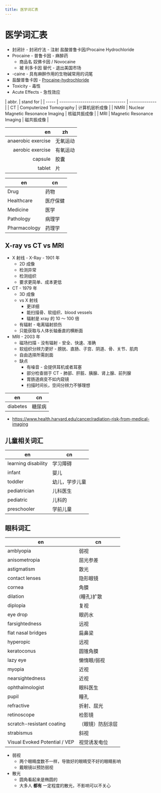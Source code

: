 ```yaml
---
title: 医学词汇表
---
```


# 医学词汇表

- 封闭针 - 封闭疗法 - 注射 盐酸普鲁卡因/Procaine Hydrochloride
- Procaine - 普鲁卡因 - 麻醉药
  - 商品名 奴佛卡因 / Novocaine
  - 被 利多卡因 替代 - 退出美国市场
- -caine - 具有麻醉作用的生物碱常用的词尾
- 盐酸普鲁卡因 - [Procaine-hydrochloride](https://pubchem.ncbi.nlm.nih.gov/compound/Procaine-hydrochloride)
- Toxicity - 毒性
- Acute Effects - 急性效应

| abbr. | stand for                          |
| ----- | ---------------------------------- | -------------- |
| CT    | Computerized Tomography            | 计算机层析成像 |
| NMRI  | Nuclear Magnetic Resonance Imaging | 核磁共振成像   |
| MRI   | Magnetic Resonance Imaging         | 磁共振成像     |

|                 en | zh       |
| -----------------: | -------- |
| anaerobic exercise | 无氧运动 |
|   aerobic exercise | 有氧运动 |
|            capsule | 胶囊     |
|             tablet | 片       |

| en           | cn       |
| ------------ | -------- |
| Drug         | 药物     |
| Healthcare   | 医疗保健 |
| Medicine     | 医学     |
| Pathology    | 病理学   |
| Pharmacology | 药理学   |

## X-ray vs CT vs MRI

- X 射线 - X-Ray - 1901 年
  - 2D 成像
  - 检测异常
  - 检测组织
  - 要求更简单、成本更低
- CT - 1979 年
  - 3D 成像
  - vs X 射线
    - 更详细
    - 能扫描骨、软组织、blood vessels
    - 辐射是 xray 的 10 ～ 100 倍
  - 有辐射 - 电离辐射损伤
  - 只能获取与人体长轴垂直的横断面
- MRI - 2003 年
  - 磁场扫描 - 没有辐射 - 安全、快速、准确
  - 软组织分辨力更好 - 膀胱、直肠、子宫、阴道、骨、关节、肌肉
  - 自由选择所需剖面
  - 缺点
    - 有噪音 - 会提供耳机或者耳塞
    - 部分检查弱于 CT - 肺部、肝脏、胰腺、肾上腺、前列腺
    - 胃肠道病变不如内窥镜
    - 扫描时间长，空间分辨力不够理想

| en       | cn     |
| -------- | ------ |
| diabetes | 糖尿病 |

- https://www.health.harvard.edu/cancer/radiation-risk-from-medical-imaging

## 儿童相关词汇

| en                  | cn             |
| ------------------- | -------------- |
| learning disability | 学习障碍       |
| infant              | 婴儿           |
| toddler             | 幼儿，学步儿童 |
| pediatrician        | 儿科医生       |
| pediatric           | 儿科的         |
| preschooler         | 学前儿童       |

## 眼科词汇

| en                            | cn               |
| ----------------------------- | ---------------- |
| amblyopia                     | 弱视             |
| anisometropia                 | 屈光参差         |
| astigmatism                   | 散光             |
| contact lenses                | 隐形眼镜         |
| cornea                        | 角膜             |
| dilation                      | (瞳孔)扩散       |
| diplopia                      | 复视             |
| eye drop                      | 眼药水           |
| farsightedness                | 远视             |
| flat nasal bridges            | 扁鼻梁           |
| hyperopic                     | 远视             |
| keratoconus                   | 圆锥角膜         |
| lazy eye                      | 懒惰眼/弱视      |
| myopia                        | 近视             |
| nearsightedness               | 近视             |
| ophthalmologist               | 眼科医生         |
| pupil                         | 瞳孔             |
| refractive                    | 折射、屈光       |
| retinoscope                   | 检影镜           |
| scratch-resistant coating     | （眼镜）防刮涂层 |
| strabismus                    | 斜视             |
| Visual Evoked Potential / VEP | 视觉诱发电位     |

- 弱视
  - 两个眼睛度数不一样，导致好的眼睛受不好的眼睛影响
  - 戴眼镜以预防弱视
- 散光
  - 圆角看起来是椭圆的
  - 大多人 **都有** 一定程度的散光，不影响可以不关心
